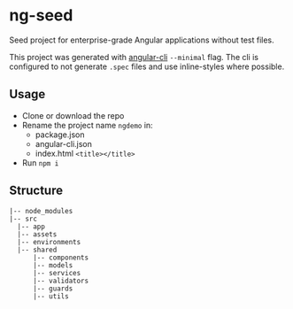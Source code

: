 # ng-seed
Seed project for enterprise-grade Angular applications without test files.

This project was generated with [angular-cli](https://github.com/angular/angular-cli) `--minimal` flag. The cli is configured to not generate `.spec` files and use inline-styles where possible.

## Usage
- Clone or download the repo
- Rename the project name `ngdemo` in:
  - package.json
  - angular-cli.json
  - index.html `<title></title>`
- Run `npm i`

## Structure
```
|-- node_modules
|-- src
  |-- app
  |-- assets
  |-- environments
  |-- shared
      |-- components
      |-- models
      |-- services
      |-- validators
      |-- guards
      |-- utils
```